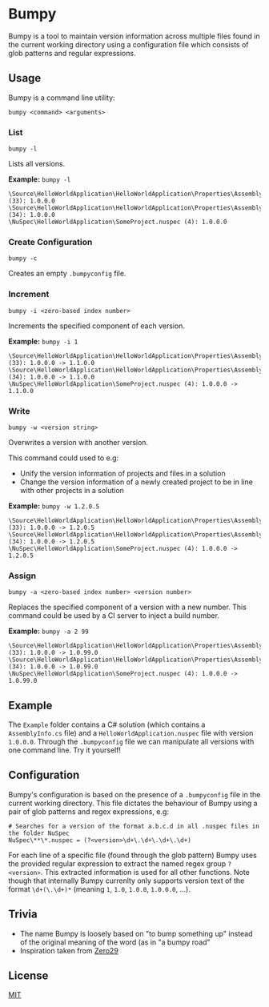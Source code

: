# Bumpy

Bumpy is a tool to maintain version information across multiple files found in the current working directory using a configuration file which consists of glob patterns and regular expressions.

## Usage

Bumpy is a command line utility:

```
bumpy <command> <arguments>
```

### List

```
bumpy -l
```

Lists all versions.

**Example:** `bumpy -l`

```
\Source\HelloWorldApplication\HelloWorldApplication\Properties\AssemblyInfo.cs (33): 1.0.0.0
\Source\HelloWorldApplication\HelloWorldApplication\Properties\AssemblyInfo.cs (34): 1.0.0.0
\NuSpec\HelloWorldApplication\SomeProject.nuspec (4): 1.0.0.0
```

### Create Configuration

```
bumpy -c
```

Creates an empty `.bumpyconfig` file.

### Increment

```
bumpy -i <zero-based index number>
```

Increments the specified component of each version.

**Example:** `bumpy -i 1`

```
\Source\HelloWorldApplication\HelloWorldApplication\Properties\AssemblyInfo.cs (33): 1.0.0.0 -> 1.1.0.0
\Source\HelloWorldApplication\HelloWorldApplication\Properties\AssemblyInfo.cs (34): 1.0.0.0 -> 1.1.0.0
\NuSpec\HelloWorldApplication\SomeProject.nuspec (4): 1.0.0.0 -> 1.1.0.0
```

### Write

```
bumpy -w <version string>
```

Overwrites a version with another version.

This command could used to e.g:

- Unify the version information of projects and files in a solution
- Change the version information of a newly created project to be in line with other projects in a solution

**Example:** `bumpy -w 1.2.0.5`

```
\Source\HelloWorldApplication\HelloWorldApplication\Properties\AssemblyInfo.cs (33): 1.0.0.0 -> 1.2.0.5
\Source\HelloWorldApplication\HelloWorldApplication\Properties\AssemblyInfo.cs (34): 1.0.0.0 -> 1.2.0.5
\NuSpec\HelloWorldApplication\SomeProject.nuspec (4): 1.0.0.0 -> 1.2.0.5
```

### Assign

```
bumpy -a <zero-based index number> <version number>
```

Replaces the specified component of a version with a new number. This command could be used by a CI server to inject a build number.

**Example:** `bumpy -a 2 99`

```
\Source\HelloWorldApplication\HelloWorldApplication\Properties\AssemblyInfo.cs (33): 1.0.0.0 -> 1.0.99.0
\Source\HelloWorldApplication\HelloWorldApplication\Properties\AssemblyInfo.cs (34): 1.0.0.0 -> 1.0.99.0
\NuSpec\HelloWorldApplication\SomeProject.nuspec (4): 1.0.0.0 -> 1.0.99.0
```

## Example

The `Example` folder contains a C# solution (which contains a `AssemblyInfo.cs` file) and a `HelloWorldApplication.nuspec` file with version `1.0.0.0`. Through the `.bumpyconfig` file we can manipulate all versions with one command line. Try it yourself!

## Configuration

Bumpy's configuration is based on the presence of a `.bumpyconfig` file in the current working directory. This file dictates the behaviour of Bumpy using a pair of glob patterns and regex expressions, e.g:

```
# Searches for a version of the format a.b.c.d in all .nuspec files in the folder NuSpec
NuSpec\**\*.nuspec = (?<version>\d+\.\d+\.\d+\.\d+)
```

For each line of a specific file (found through the glob pattern) Bumpy uses the provided regular expression to extract the named regex group `?<version>`. This extracted information is used for all other functions. Note though that internally Bumpy currenlty only supports version text of the format `\d+(\.\d+)*` (meaning `1`, `1.0`, `1.0.0`, `1.0.0.0`, ...).

## Trivia

- The name Bumpy is loosely based on "to bump something up" instead of the original meaning of the word (as in "a bumpy road"
- Inspiration taken from [Zero29](https://github.com/ploeh/ZeroToNine)

## License

[MIT](http://opensource.org/licenses/MIT)
